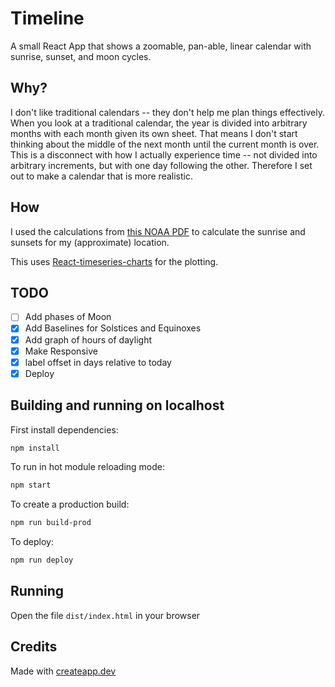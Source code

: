 # Timeline

A small React App that shows a zoomable, pan-able, linear calendar with sunrise, sunset, and moon cycles.

## Why?

I don't like traditional calendars -- they don't help me plan things effectively. 
When you look at a traditional calendar, the year is divided into arbitrary months with each month given its own sheet. 
That means I don't start thinking about the middle of the next month until the current month is over.
This is a disconnect with how I actually experience time -- not divided into arbitrary increments, but with one day following the other.
Therefore I set out to make a calendar that is more realistic.

## How 

I used the calculations from [this NOAA PDF](https://www.esrl.noaa.gov/gmd/grad/solcalc/solareqns.PDF) to calculate the sunrise and sunsets for my (approximate) location.

This uses [React-timeseries-charts](https://software.es.net/react-timeseries-charts/#/guide/start) for the plotting.

## TODO

- [ ] Add phases of Moon
- [x] Add Baselines for Solstices and Equinoxes
- [x] Add graph of hours of daylight
- [x] Make Responsive
- [x] label offset in days relative to today
- [x] Deploy

## Building and running on localhost

First install dependencies:

```sh
npm install
```

To run in hot module reloading mode:

```sh
npm start
```

To create a production build:

```sh
npm run build-prod
```

To deploy:

```sh
npm run deploy
```

## Running

Open the file `dist/index.html` in your browser

## Credits

Made with [createapp.dev](https://createapp.dev/)

